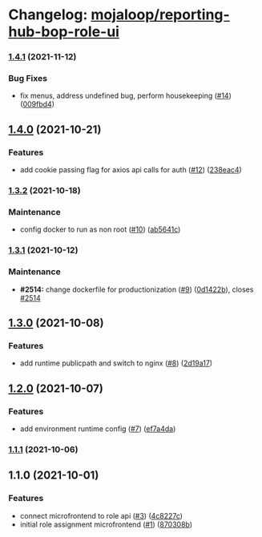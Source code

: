 # Changelog: [mojaloop/reporting-hub-bop-role-ui](https://github.com/mojaloop/reporting-hub-bop-role-ui)
### [1.4.1](https://github.com/mojaloop/reporting-hub-bop-role-ui/compare/v1.4.0...v1.4.1) (2021-11-12)


### Bug Fixes

* fix menus, address undefined bug, perform housekeeping ([#14](https://github.com/mojaloop/reporting-hub-bop-role-ui/issues/14)) ([009fbd4](https://github.com/mojaloop/reporting-hub-bop-role-ui/commit/009fbd458922ef9d61f70e63a44e28f952e377bd))

## [1.4.0](https://github.com/mojaloop/reporting-hub-bop-role-ui/compare/v1.3.2...v1.4.0) (2021-10-21)


### Features

* add cookie passing flag for axios api calls for auth ([#12](https://github.com/mojaloop/reporting-hub-bop-role-ui/issues/12)) ([238eac4](https://github.com/mojaloop/reporting-hub-bop-role-ui/commit/238eac4858b10c9f6178925a2f6d3ab20f80e2eb))

### [1.3.2](https://github.com/mojaloop/reporting-hub-bop-role-ui/compare/v1.3.1...v1.3.2) (2021-10-18)


### Maintenance

* config docker to run as non root ([#10](https://github.com/mojaloop/reporting-hub-bop-role-ui/issues/10)) ([ab5641c](https://github.com/mojaloop/reporting-hub-bop-role-ui/commit/ab5641c69d661e821913f0529a2d72607baedca3))

### [1.3.1](https://github.com/mojaloop/reporting-hub-bop-role-ui/compare/v1.3.0...v1.3.1) (2021-10-12)


### Maintenance

* **#2514:** change dockerfile for productionization ([#9](https://github.com/mojaloop/reporting-hub-bop-role-ui/issues/9)) ([0d1422b](https://github.com/mojaloop/reporting-hub-bop-role-ui/commit/0d1422bdb55c115722eeea3242a3e2e91f2d7c24)), closes [#2514](https://github.com/mojaloop/reporting-hub-bop-role-ui/issues/2514)

## [1.3.0](https://github.com/mojaloop/reporting-hub-bop-role-ui/compare/v1.2.0...v1.3.0) (2021-10-08)


### Features

* add runtime publicpath and switch to nginx ([#8](https://github.com/mojaloop/reporting-hub-bop-role-ui/issues/8)) ([2d19a17](https://github.com/mojaloop/reporting-hub-bop-role-ui/commit/2d19a176cd4275ac6b88486176ed081619c5ae75))

## [1.2.0](https://github.com/mojaloop/reporting-hub-bop-role-ui/compare/v1.1.1...v1.2.0) (2021-10-07)


### Features

* add environment runtime config ([#7](https://github.com/mojaloop/reporting-hub-bop-role-ui/issues/7)) ([ef7a4da](https://github.com/mojaloop/reporting-hub-bop-role-ui/commit/ef7a4da1bc4fc81e170c8ea99289093bc29b0220))

### [1.1.1](https://github.com/mojaloop/reporting-hub-bop-role-ui/compare/v1.1.0...v1.1.1) (2021-10-06)

## 1.1.0 (2021-10-01)


### Features

* connect microfrontend to role api ([#3](https://github.com/mojaloop/reporting-hub-bop-role-ui/issues/3)) ([4c8227c](https://github.com/mojaloop/reporting-hub-bop-role-ui/commit/4c8227c3cf523a95ef235078c68a9a44b751cd35))
* initial role assignment microfrontend ([#1](https://github.com/mojaloop/reporting-hub-bop-role-ui/issues/1)) ([870308b](https://github.com/mojaloop/reporting-hub-bop-role-ui/commit/870308b92a45edf840124141ebef1ebba96cf5ef))
